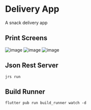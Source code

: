# Delivery App

A snack delivery app

## Print Screens

![image](https://user-images.githubusercontent.com/23506996/219871125-de1e6f1b-7427-405b-94e0-8c0619ba4a1e.png)
![image](https://user-images.githubusercontent.com/23506996/219871183-5ffe8f6c-354f-4dd9-b68c-46cc0a2156cc.png)
![image](https://user-images.githubusercontent.com/23506996/219871273-909a61fc-d162-45b1-bc26-de5b308df530.png)

## Json Rest Server

    jrs run

## Build Runner

    flutter pub run build_runner watch -d
